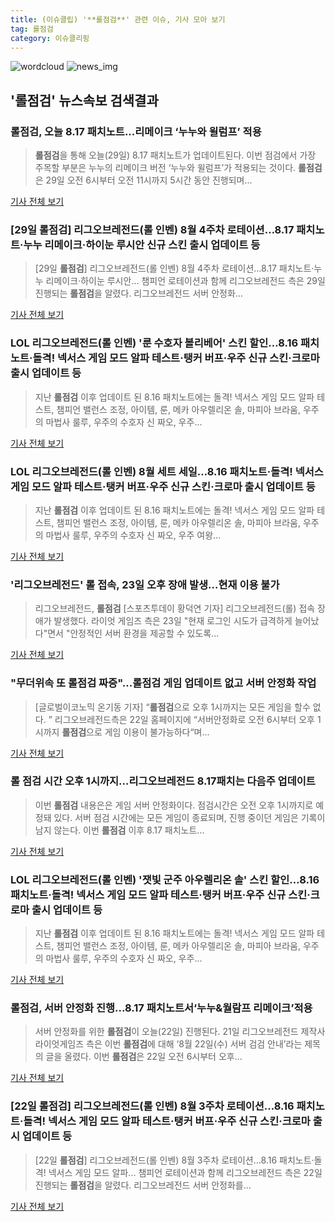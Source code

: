 ```yaml
---
title: (이슈클립) '**롤점검**' 관련 이슈, 기사 모아 보기
tag: 롤점검
category: 이슈클리핑
---
```

![wordcloud](https://s3.ap-northeast-2.amazonaws.com/lyrics101-wordcloud/2018-08-29-1535487355.png)
![news_img](https://user-images.githubusercontent.com/42597476/44507050-1206f400-a6e4-11e8-8d98-7ffbfebb353f.png)
## **'**롤점검**'** 뉴스속보 검색결과
### **롤점검**, 오늘 8.17 패치노트...리메이크 ‘누누와 윌럼프’ 적용

>**롤점검**을 통해 오늘(29일) 8.17 패치노트가 업데이트된다. 이번 점검에서 가장 주목할 부분은 누누의 리메이크 버전 ‘누누와 윌럼프’가 적용되는 것이다. **롤점검**은 29일 오전 6시부터 오전 11시까지 5시간 동안 진행되며...

<a href="http://www.kookje.co.kr/news2011/asp/newsbody.asp?code=0700&key=20180829.99099013012" target="_blank">기사 전체 보기</a>

### [29일 **롤점검**] 리그오브레전드(롤 인벤) 8월 4주차 로테이션…8.17 패치노트·누누 리메이크·하이눈 루시안 신규 스킨 출시 업데이트 등

>[29일 **롤점검**] 리그오브레전드(롤 인벤) 8월 4주차 로테이션…8.17 패치노트·누누 리메이크·하이눈 루시안... 챔피언 로테이션과 함께 리그오브레전드 측은 29일 진행되는 **롤점검**을 알렸다. 리그오브레전드 서버 안정화...

<a href="http://www.starseoultv.com/news/articleView.html?idxno=505418" target="_blank">기사 전체 보기</a>

### LOL 리그오브레전드(롤 인벤) '룬 수호자 볼리베어' 스킨 할인…8.16 패치노트·돌격! 넥서스 게임 모드 알파 테스트·탱커 버프·우주 신규 스킨·크로마 출시 업데이트 등

>지난 **롤점검** 이후 업데이트 된 8.16 패치노트에는 돌격! 넥서스 게임 모드 알파 테스트, 챔피언 밸런스 조정, 아이템, 룬, 메카 아우렐리온 솔, 마피아 브라움, 우주의 마법사 룰루, 우주의 수호자 신 짜오, 우주...

<a href="http://www.starseoultv.com/news/articleView.html?idxno=505254" target="_blank">기사 전체 보기</a>

### LOL 리그오브레전드(롤 인벤) 8월 세트 세일…8.16 패치노트·돌격! 넥서스 게임 모드 알파 테스트·탱커 버프·우주 신규 스킨·크로마 출시 업데이트 등

>지난 **롤점검** 이후 업데이트 된 8.16 패치노트에는 돌격! 넥서스 게임 모드 알파 테스트, 챔피언 밸런스 조정, 아이템, 룬, 메카 아우렐리온 솔, 마피아 브라움, 우주의 마법사 룰루, 우주의 수호자 신 짜오, 우주 여왕...

<a href="http://www.starseoultv.com/news/articleView.html?idxno=505153" target="_blank">기사 전체 보기</a>

### '리그오브레전드' 롤 접속, 23일 오후 장애 발생…현재 이용 불가

>리그오브레전드, **롤점검** [스포츠투데이 황덕연 기자] 리그오브레전드(롤) 접속 장애가 발생했다. 라이엇 게임즈 측은 23일 "현재 로그인 시도가 급격하게 늘어났다"면서 "안정적인 서버 환경을 제공할 수 있도록...

<a href="http://stoo.asiae.co.kr/news/naver_view.htm?idxno=2018082320565154438" target="_blank">기사 전체 보기</a>

### "무더위속 또 **롤점검** 짜증"...**롤점검** 게임 업데이트 없고 서버 안정화 작업

>[글로벌이코노믹 온기동 기자] “**롤점검**으로 오후 1시까지는 모든 게임을 할수 없다. ” 리그오브레전드측은 22일 홈페이지에 “서버안정화로 오전 6시부터 오후 1시까지 **롤점검**으로 게임 이용이 불가능하다“며...

<a href="http://www.g-enews.com/ko-kr/news/article/news_all/2018082206425714744e4869c120_1/article.html" target="_blank">기사 전체 보기</a>

### 롤 점검 시간 오후 1시까지…리그오브레전드 8.17패치는 다음주 업데이트

>이번 **롤점검** 내용은은 게임 서버 안정화이다. 점검시간은 오전 오후 1시까지로 예정돼 있다. 서버 점검 시간에는 모든 게임이 종료되며, 진행 중이던 게임은 기록이 남지 않는다. 이번 **롤점검** 이후 8.17 패치노트...

<a href="http://news20.busan.com/controller/newsController.jsp?newsId=20180822000015" target="_blank">기사 전체 보기</a>

### LOL 리그오브레전드(롤 인벤) '잿빛 군주 아우렐리온 솔' 스킨 할인…8.16 패치노트·돌격! 넥서스 게임 모드 알파 테스트·탱커 버프·우주 신규 스킨·크로마 출시 업데이트 등

>지난 **롤점검** 이후 업데이트 된 8.16 패치노트에는 돌격! 넥서스 게임 모드 알파 테스트, 챔피언 밸런스 조정, 아이템, 룬, 메카 아우렐리온 솔, 마피아 브라움, 우주의 마법사 룰루, 우주의 수호자 신 짜오, 우주...

<a href="http://www.starseoultv.com/news/articleView.html?idxno=504959" target="_blank">기사 전체 보기</a>

### **롤점검**, 서버 안정화 진행...8.17 패치노트서‘누누&월람프 리메이크’적용

>서버 안정화를 위한 **롤점검**이 오늘(22일) 진행된다. 21일 리그오브레전드 제작사 라이엇게임즈 측은 이번 **롤점검**에 대해 ‘8월 22일(수) 서버 검검 안내’라는 제목의 글을 올렸다. 이번 **롤점검**은 22일 오전 6시부터 오후...

<a href="http://www.kookje.co.kr/news2011/asp/newsbody.asp?code=0700&key=20180822.99099009727" target="_blank">기사 전체 보기</a>

### [22일 **롤점검**] 리그오브레전드(롤 인벤) 8월 3주차 로테이션…8.16 패치노트·돌격! 넥서스 게임 모드 알파 테스트·탱커 버프·우주 신규 스킨·크로마 출시 업데이트 등

>[22일 **롤점검**] 리그오브레전드(롤 인벤) 8월 3주차 로테이션…8.16 패치노트·돌격! 넥서스 게임 모드 알파... 챔피언 로테이션과 함께 리그오브레전드 측은 22일 진행되는 **롤점검**을 알렸다. 리그오브레전드 서버 안정화를...

<a href="http://www.starseoultv.com/news/articleView.html?idxno=504851" target="_blank">기사 전체 보기</a>


